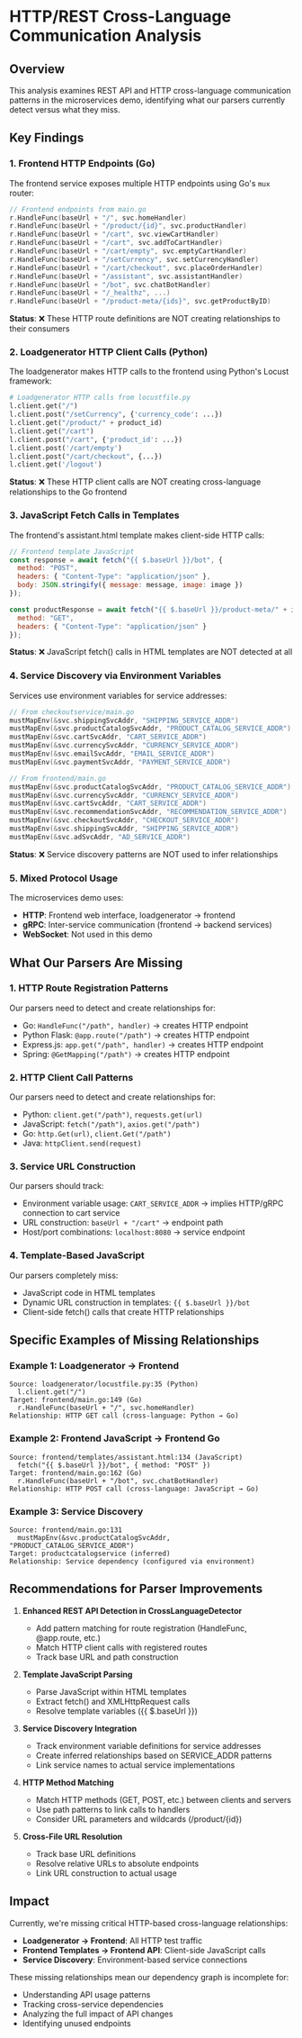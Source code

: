 # HTTP/REST Cross-Language Communication Analysis

## Overview

This analysis examines REST API and HTTP cross-language communication patterns in the microservices demo, identifying what our parsers currently detect versus what they miss.

## Key Findings

### 1. **Frontend HTTP Endpoints (Go)**

The frontend service exposes multiple HTTP endpoints using Go's `mux` router:

```go
// Frontend endpoints from main.go
r.HandleFunc(baseUrl + "/", svc.homeHandler)
r.HandleFunc(baseUrl + "/product/{id}", svc.productHandler)
r.HandleFunc(baseUrl + "/cart", svc.viewCartHandler)
r.HandleFunc(baseUrl + "/cart", svc.addToCartHandler)
r.HandleFunc(baseUrl + "/cart/empty", svc.emptyCartHandler)
r.HandleFunc(baseUrl + "/setCurrency", svc.setCurrencyHandler)
r.HandleFunc(baseUrl + "/cart/checkout", svc.placeOrderHandler)
r.HandleFunc(baseUrl + "/assistant", svc.assistantHandler)
r.HandleFunc(baseUrl + "/bot", svc.chatBotHandler)
r.HandleFunc(baseUrl + "/_healthz", ...)
r.HandleFunc(baseUrl + "/product-meta/{ids}", svc.getProductByID)
```

**Status**: ❌ These HTTP route definitions are NOT creating relationships to their consumers

### 2. **Loadgenerator HTTP Client Calls (Python)**

The loadgenerator makes HTTP calls to the frontend using Python's Locust framework:

```python
# Loadgenerator HTTP calls from locustfile.py
l.client.get("/")
l.client.post("/setCurrency", {'currency_code': ...})
l.client.get("/product/" + product_id)
l.client.get("/cart")
l.client.post("/cart", {'product_id': ...})
l.client.post('/cart/empty')
l.client.post("/cart/checkout", {...})
l.client.get('/logout')
```

**Status**: ❌ These HTTP client calls are NOT creating cross-language relationships to the Go frontend

### 3. **JavaScript Fetch Calls in Templates**

The frontend's assistant.html template makes client-side HTTP calls:

```javascript
// Frontend template JavaScript
const response = await fetch("{{ $.baseUrl }}/bot", {
  method: "POST",
  headers: { "Content-Type": "application/json" },
  body: JSON.stringify({ message: message, image: image })
});

const productResponse = await fetch("{{ $.baseUrl }}/product-meta/" + id, {
  method: "GET",
  headers: { "Content-Type": "application/json" }
});
```

**Status**: ❌ JavaScript fetch() calls in HTML templates are NOT detected at all

### 4. **Service Discovery via Environment Variables**

Services use environment variables for service addresses:

```go
// From checkoutservice/main.go
mustMapEnv(&svc.shippingSvcAddr, "SHIPPING_SERVICE_ADDR")
mustMapEnv(&svc.productCatalogSvcAddr, "PRODUCT_CATALOG_SERVICE_ADDR")
mustMapEnv(&svc.cartSvcAddr, "CART_SERVICE_ADDR")
mustMapEnv(&svc.currencySvcAddr, "CURRENCY_SERVICE_ADDR")
mustMapEnv(&svc.emailSvcAddr, "EMAIL_SERVICE_ADDR")
mustMapEnv(&svc.paymentSvcAddr, "PAYMENT_SERVICE_ADDR")

// From frontend/main.go
mustMapEnv(&svc.productCatalogSvcAddr, "PRODUCT_CATALOG_SERVICE_ADDR")
mustMapEnv(&svc.currencySvcAddr, "CURRENCY_SERVICE_ADDR")
mustMapEnv(&svc.cartSvcAddr, "CART_SERVICE_ADDR")
mustMapEnv(&svc.recommendationSvcAddr, "RECOMMENDATION_SERVICE_ADDR")
mustMapEnv(&svc.checkoutSvcAddr, "CHECKOUT_SERVICE_ADDR")
mustMapEnv(&svc.shippingSvcAddr, "SHIPPING_SERVICE_ADDR")
mustMapEnv(&svc.adSvcAddr, "AD_SERVICE_ADDR")
```

**Status**: ❌ Service discovery patterns are NOT used to infer relationships

### 5. **Mixed Protocol Usage**

The microservices demo uses:
- **HTTP**: Frontend web interface, loadgenerator → frontend
- **gRPC**: Inter-service communication (frontend → backend services)
- **WebSocket**: Not used in this demo

## What Our Parsers Are Missing

### 1. **HTTP Route Registration Patterns**

Our parsers need to detect and create relationships for:
- Go: `HandleFunc("/path", handler)` → creates HTTP endpoint
- Python Flask: `@app.route("/path")` → creates HTTP endpoint
- Express.js: `app.get("/path", handler)` → creates HTTP endpoint
- Spring: `@GetMapping("/path")` → creates HTTP endpoint

### 2. **HTTP Client Call Patterns**

Our parsers need to detect and create relationships for:
- Python: `client.get("/path")`, `requests.get(url)`
- JavaScript: `fetch("/path")`, `axios.get("/path")`
- Go: `http.Get(url)`, `client.Get("/path")`
- Java: `httpClient.send(request)`

### 3. **Service URL Construction**

Our parsers should track:
- Environment variable usage: `CART_SERVICE_ADDR` → implies HTTP/gRPC connection to cart service
- URL construction: `baseUrl + "/cart"` → endpoint path
- Host/port combinations: `localhost:8080` → service endpoint

### 4. **Template-Based JavaScript**

Our parsers completely miss:
- JavaScript code in HTML templates
- Dynamic URL construction in templates: `{{ $.baseUrl }}/bot`
- Client-side fetch() calls that create HTTP relationships

## Specific Examples of Missing Relationships

### Example 1: Loadgenerator → Frontend
```
Source: loadgenerator/locustfile.py:35 (Python)
  l.client.get("/")
Target: frontend/main.go:149 (Go)
  r.HandleFunc(baseUrl + "/", svc.homeHandler)
Relationship: HTTP GET call (cross-language: Python → Go)
```

### Example 2: Frontend JavaScript → Frontend Go
```
Source: frontend/templates/assistant.html:134 (JavaScript)
  fetch("{{ $.baseUrl }}/bot", { method: "POST" })
Target: frontend/main.go:162 (Go)
  r.HandleFunc(baseUrl + "/bot", svc.chatBotHandler)
Relationship: HTTP POST call (cross-language: JavaScript → Go)
```

### Example 3: Service Discovery
```
Source: frontend/main.go:131
  mustMapEnv(&svc.productCatalogSvcAddr, "PRODUCT_CATALOG_SERVICE_ADDR")
Target: productcatalogservice (inferred)
Relationship: Service dependency (configured via environment)
```

## Recommendations for Parser Improvements

1. **Enhanced REST API Detection in CrossLanguageDetector**
   - Add pattern matching for route registration (HandleFunc, @app.route, etc.)
   - Match HTTP client calls with registered routes
   - Track base URL and path construction

2. **Template JavaScript Parsing**
   - Parse JavaScript within HTML templates
   - Extract fetch() and XMLHttpRequest calls
   - Resolve template variables ({{ $.baseUrl }})

3. **Service Discovery Integration**
   - Track environment variable definitions for service addresses
   - Create inferred relationships based on SERVICE_ADDR patterns
   - Link service names to actual service implementations

4. **HTTP Method Matching**
   - Match HTTP methods (GET, POST, etc.) between clients and servers
   - Use path patterns to link calls to handlers
   - Consider URL parameters and wildcards (/product/{id})

5. **Cross-File URL Resolution**
   - Track base URL definitions
   - Resolve relative URLs to absolute endpoints
   - Link URL construction to actual usage

## Impact

Currently, we're missing critical HTTP-based cross-language relationships:
- **Loadgenerator → Frontend**: All HTTP test traffic
- **Frontend Templates → Frontend API**: Client-side JavaScript calls
- **Service Discovery**: Environment-based service connections

These missing relationships mean our dependency graph is incomplete for:
- Understanding API usage patterns
- Tracking cross-service dependencies
- Analyzing the full impact of API changes
- Identifying unused endpoints